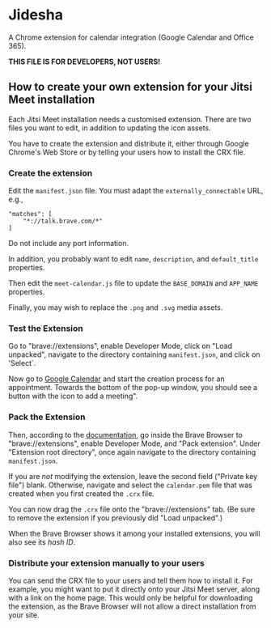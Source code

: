 Jidesha
=======

A Chrome extension for calendar integration (Google Calendar and Office 365).

**THIS FILE IS FOR DEVELOPERS, NOT USERS!**

## How to create your own extension for your Jitsi Meet installation

Each Jitsi Meet installation needs a customised extension.
There are two files you want to edit,
in addition to updating the icon assets.

You have
to create the extension and distribute it, either through
Google Chrome's Web Store or by telling your users how to
install the CRX file.

### Create the extension

Edit the `manifest.json` file. You must adapt the `externally_connectable`
URL, e.g.,

    "matches": [
        "*://talk.brave.com/*"
    ]

Do not include any port information.

In addition,
you probably want to edit `name`, `description`, and `default_title` properties.

Then edit the `meet-calendar.js` file to update the `BASE_DOMAIN` and `APP_NAME` properties.

Finally, you may wish to replace the `.png` and `.svg` media assets.

### Test the Extension

Go to "brave://extensions",
enable Developer Mode,
click on "Load unpacked",
navigate to the directory containing `manifest.json`,
and click on 'Select`.

Now go to [Google Calendar](https://calendar.google.com/) and start the creation process for an appointment.
Towards the bottom of the pop-up window, you should see a button with the icon to add a meeting".

### Pack the Extension

Then, according to the [documentation](https://developer.chrome.com/extensions/packaging),
go inside the Brave Browser to "brave://extensions", enable Developer Mode,
and "Pack extension".
Under "Extension root directory",
once again navigate to the directory containing `manifest.json`.

If you are *not* modifying the extension, leave the second field ("Private key file") blank.
Otherwise, navigate and select the `calendar.pem` file that was created when you first created the `.crx` file.

You can now drag the `.crx` file onto the "brave://extensions" tab.
(Be sure to remove the extension if you previously did "Load unpacked".)

When the Brave Browser shows it among your installed extensions,
you will also see its *hash ID*.

### Distribute your extension manually to your users

You can send the CRX file to your users and tell them how to
install it. For example, you might want to put it
directly onto your Jitsi Meet server, along with a link on the home page.
This would only be helpful for downloading the extension, as
the Brave Browser will not allow a direct installation from your site.
